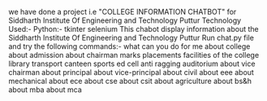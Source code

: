 we have done a project i.e "COLLEGE INFORMATION CHATBOT" for Siddharth Institute Of Engineering and Technology Puttur
Technology Used:-
  Python:-
    tkinter
    selenium
This chabot display information about the Siddharth Institute Of Engineering and Technology Puttur
Run chat.py file
and try the following commands:-
  what can you do for me
    about college
    about admission
    about chairman
    marks
    placements
    facilities of the college
    library
    transport
    canteen
    sports
    ed cell
    anti ragging
    auditorium
    about vice chairman
    about principal
    about vice-principal
    about civil
    about eee
    about mechanical
    about ece
    about cse
    about csit
    about agriculture
    about bs&h
    about mba
    about mca
